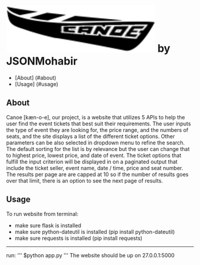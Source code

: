  ![CANOE](https://github.com/anyakeller/JSONmohabir_MohabirJ-FichterN-FreyraJ-KelllerA/blob/master/static/img/logo.png "The original boat png credit goes to https://thenounproject.com/term/canoe/64735/ thanks!  We added the logo text.") 
by JSONMohabir
===============================================
- [About] (#about)
- [Usage] (#usage)

About
----------
Canoe [kæn-o-e], our project, is a website that utilizes 5 APIs to help the user find the event tickets that best suit their requirements.  The user inputs the type of event they are looking for, the price range, and the numbers of seats, and the site displays a list of the different ticket options. Other parameters can be also selected in dropdown menu to refine the search. The default sorting for the list is by relevance but the user can change that to highest price, lowest price, and date of event. The ticket options that fulfill the input criterion will be displayed in on a paginated output that include the ticket seller, event name, date / time, price and  seat number.  The results per page are are capped at 10 so if the number of results goes over that limit, there is an option to see the next page of results.  

Usage
----------
To run website from terminal:
- make sure flask is installed
- make sure python-dateutil is installed (pip install python-dateutil)
- make sure requests is installed (pip install requests)
----------
run:
'''
$python app.py
'''
The website should be up on 27.0.0.1:5000

